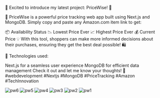 


🚀 Excited to introduce my latest project: PriceWise! 🎉

🔗 PriceWise is a powerful price tracking web app built using Next.js and MongoDB. Simply copy and paste any Amazon.com item link to get:

📦 Availability Status
📉 Lowest Price Ever
📈 Highest Price Ever
💰 Current Price
💡 With this tool, shoppers can make more informed decisions about their purchases, ensuring they get the best deal possible! 🛍️

🔧 Technologies used:

Next.js for a seamless user experience
MongoDB for efficient data management
Check it out and let me know your thoughts! 💬 #webdevelopment #Nextjs #MongoDB #PriceTracking #Amazon #TechInnovation


![pw6](https://github.com/KaveeshaDisssanayake/pricewise/assets/90174106/6e9453ce-b5d1-4041-a662-705ff4049f13)
![pw5](https://github.com/KaveeshaDisssanayake/pricewise/assets/90174106/64de39bc-d270-484b-8f1f-c185e10f056e)
![pw4](https://github.com/KaveeshaDisssanayake/pricewise/assets/90174106/dddd8f25-3138-4318-be3e-c824c554a3bb)
![pw3](https://github.com/KaveeshaDisssanayake/pricewise/assets/90174106/7c339aaf-4e5e-4f83-8ac9-22f0e912169b)
![pw2](https://github.com/KaveeshaDisssanayake/pricewise/assets/90174106/bdb0cca8-d380-4e46-9524-7929ed55b824)
![pw1](https://github.com/KaveeshaDisssanayake/pricewise/assets/90174106/8639155e-f7e7-44be-954d-70231dfd68ca)

